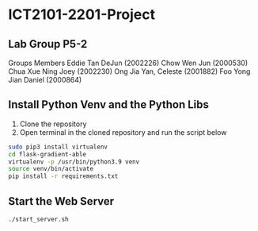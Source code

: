 # ICT2101-2201-Project

## Lab Group P5-2
Groups Members
Eddie Tan DeJun (2002226) 
Chow Wen Jun (2000530) 
Chua Xue Ning Joey (2002230)
Ong Jia Yan, Celeste (2001882)
Foo Yong Jian Daniel (2000864) 

## Install Python Venv and the Python Libs
1. Clone the repository
2. Open terminal in the cloned repository and run the script below
```sh
sudo pip3 install virtualenv
cd flask-gradient-able
virtualenv -p /usr/bin/python3.9 venv
source venv/bin/activate
pip install -r requirements.txt
```
## Start the Web Server
```sh
./start_server.sh
```
